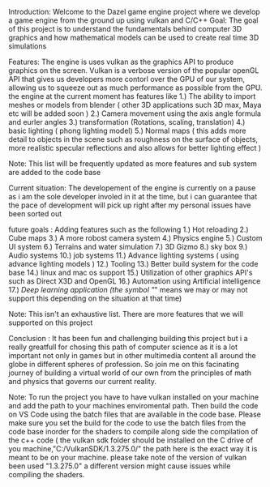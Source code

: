 Introduction: Welcome to the Dazel game engine project where we develop a game engine from the ground up using vulkan and C/C++ 
Goal: The goal of this project is to understand the fundamentals behind computer 3D graphics and how mathematical models can be used to create real time 3D simulations

Features: The engine is uses vulkan as the graphics API to produce graphics on the screen. Vulkan is a verbose version of the popular openGL API that gives us developers 
more contorl over the GPU of our system, allowing us to squeeze out as much performance as possible from the GPU. the engine at the current moment has features like 
1.) The ability to import meshes or models from blender ( other 3D applications such 3D max, Maya etc  will be added soon )
2.) Camera movement using the axis angle formula and eurler angles 
3.) transformation (Rotations, scaling, translation) 
4.) basic lighting ( phong lighting model) 
5.) Normal maps ( this adds more detail to objects in the scene such as  roughness on the surface of objects, more realistic specular reflections  and also allows for better lighting effect )

Note: This list will be frequently updated as more features and sub system are added to the code base

Current situation: The developement of the engine is currently on a pause as i am the sole developer involed in it at the time, but i can guarantee that the pace of 
development will pick  up right after my personal issues have been sorted out 

future goals : Adding features such as the following 
1.) Hot reloading 
2.) Cube maps 
3.) A more robost camera system 
4.) Physics engine 
5.) Custom UI system 
6.) Terrains and water simulation 
7.) 3D Gizmo 
8.) sky box
9.) Audio systems 
10.) job systems 
11.) Advance lighting systems ( using advance lighting models )
12.) Tooling 
13.) Better build system for the code base 
14.) linux and mac os support 
15.) Utilization of other graphics API's such as Direct X3D and OpenGL
16.) Automation using Artificial intelligence 
17.) *Deep learning application (the symbol "*" means we may or may not support this depending on the situation at that time)

Note: This isn't an exhaustive list. There are more features that we will supported  on this project

Conclusion : It has been fun and challenging building this project but i a really greatfull for chosing this path of computer science as it is a lot important not only 
in games but in other multimedia content all around the globe in different spheres of profession. So join me  on this facinating journey of building a virtual world of our
own from the principles of math and physics that governs our current reality.

Note: To run the project you have to have vulkan installed on your machine and add the path to your machines enviromental path. Then build the code on VS Code using the batch files that are available  in the code base. Please make sure you set the build for the code to use the batch files from the code base  inorder for the shaders to
compile along side the compilation of the c++ code ( the vulkan sdk folder should be installed on the C drive of you machine,"C:/VulkanSDK/1.3.275.0/" the path here is the 
exact way it is meant to be on your machine. please take note of the version of vulkan been used  "1.3.275.0" a different version might cause issues while compiling the shaders. 
